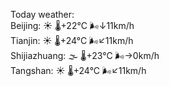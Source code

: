 Today weather:  
Beijing: ☀️ 🌡️+22°C 🌬️↓11km/h  
Tianjin: ☀️ 🌡️+24°C 🌬️↙11km/h  
Shijiazhuang: 🌫  🌡️+23°C 🌬️→0km/h  
Tangshan: ☀️ 🌡️+24°C 🌬️↙11km/h  
